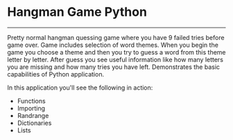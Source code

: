 # Hangman Game Python
-------------------
Pretty normal hangman quessing game where you have 9 failed tries before game over. Game includes selection of word themes. When you begin the game you choose a theme and then you try to guess a word from this theme letter by letter. After guess you see useful information like how many letters you are missing and how many tries you have left. Demonstrates the basic capabilities of Python application.

In this application you'll see the following in action:

* Functions
* Importing
* Randrange
* Dictionaries
* Lists
